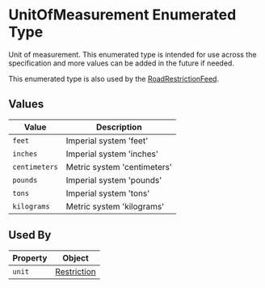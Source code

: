 # UnitOfMeasurement Enumerated Type
Unit of measurement. This enumerated type is intended for use across the specification and more values can be added in the future if needed.

This enumerated type is also used by the [RoadRestrictionFeed](https://github.com/usdot-jpo-ode/TDx/blob/main/spec-content/enumerated-types/UnitOfMeasurement.md).

## Values
Value | Description
--- | ---
`feet` | Imperial system 'feet'
`inches` | Imperial system 'inches'
`centimeters` | Metric system 'centimeters'
`pounds` | Imperial system 'pounds'
`tons` | Imperial system 'tons'
`kilograms` | Metric system 'kilograms'

## Used By
Property | Object
--- | ---
`unit` | [Restriction](/spec-content/objects/Restriction.md)
